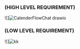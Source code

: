 ### (HIGH LEVEL REQUIREMENT)

![]![CalenderFlowChat drawio](https://user-images.githubusercontent.com/51353092/143023344-02cfb82e-873d-4373-9cf1-d5734ea3bbd0.png)


### (LOW LEVEL REQUIREMENT)

![]![kk](https://user-images.githubusercontent.com/51353092/143192027-4a9047f1-4433-4f66-a77b-2d88b46e8195.png)

